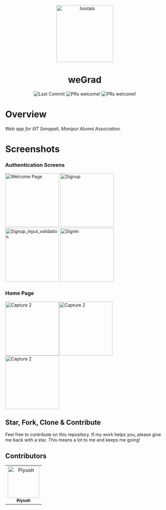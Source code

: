 <p align="center">
<img
		width="180"
		alt="hostals"
		src="https://i.ibb.co/jrgNTPF/header-logo.png">
</p>
<h1 align="center">
	weGrad
</h1>
<p align="center">
	<img alt="Last Commit" src="https://img.shields.io/github/last-commit/antixlive/hostals?style=flat-square">
    	<img alt="PRs welcome!" src="https://img.shields.io/badge/PRs-welcome-brightgreen.svg" />
	<img alt="PRs welcome!" src="https://img.shields.io/badge/Like it%3F-Star-brightgreen.svg" />
</p>

# Overview

<h5 style='font-weight:400'>
Web app for IIIT Senapati, Manipur Alumni Association.
</h5>

# Screenshots




### Authentication Screens

<img
    width="170"
    alt="Welcome Page"
    src="https://i.ibb.co/68FfK7m/wegrad-iiitm-netlify-app-i-Phone-6-7-8-Plus-1.png"
/> <img
    width="170"
    alt="Signup"
    src="https://i.ibb.co/Czh7FX6/wegrad-iiitm-netlify-app-i-Phone-SE-1.png"
/> <img
    width="170"
    alt="Signup_input_validation"
    src="https://i.ibb.co/m9NzpWf/wegrad-iiitm-netlify-app-i-Phone-SE-2-1.png"
/> <img
    width="170"
    alt="Signin"
    src="https://i.ibb.co/bg5q4Zj/wegrad-iiitm-netlify-app-i-Phone-SE-3-1.png"
/>


### Home Page

<img
    width="170"
    alt="Capture 2"
    src="https://i.ibb.co/bvdK1RW/wegrad-iiitm-netlify-app-i-Phone-SE-4.png"
/><img
    width="170"
    alt="Capture 2"
    src="https://i.ibb.co/T4Qswwq/wegrad-iiitm-netlify-app-i-Phone-SE-1-1.png"
/><img
    width="170"
    alt="Capture 2"
    src="https://i.ibb.co/9wDj0tt/wegrad-iiitm-netlify-app-i-Phone-SE-3-1.png"
/>


## Star, Fork, Clone & Contribute

Feel free to contribute on this repository. If my work helps you, please give me back with a star. This means a lot to me and keeps me going!

## Contributors


<table>
  <tr>
<td align="center"><a href="https://github.com/antiXlive"><img src="https://avatars.githubusercontent.com/u/61020935?v=4" width="100px;" alt="Piyush"/><br /><sub><b>Piyush</b></sub></a><br /></td>
  </tr>
</table>
